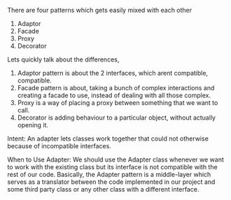 ﻿There are four patterns which gets easily mixed with each other
1. Adaptor
2. Facade
3. Proxy
4. Decorator

Lets quickly talk about the differences,
1. Adaptor pattern is about the 2 interfaces, which arent compatible, compatible.
2. Facade pattern is about, taking a bunch of complex interactions and creating a facade to use, instead of dealing with all those complex.
3. Proxy is a way of placing a proxy between something that we want to call.
4. Decorator is adding behaviour to a particular object, without actually opening it.

Intent: 
An adapter lets classes work together that could not otherwise because of incompatible interfaces.

When to Use Adapter:
We should use the Adapter class whenever we want to work with the existing class but its interface is not compatible with the rest of our code. 
Basically, the Adapter pattern is a middle-layer which serves as a translator between the code implemented in our project and some third party class or any other class with a different interface.
